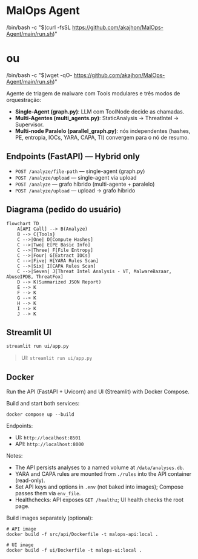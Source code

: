 # MalOps Agent

/bin/bash -c "$(curl -fsSL https://github.com/akajhon/MalOps-Agent/main/run.sh)"
# ou
/bin/bash -c "$(wget -qO- https://github.com/akajhon/MalOps-Agent/main/run.sh)"


Agente de triagem de malware com Tools modulares e três modos de orquestração:

- **Single-Agent (graph.py)**: LLM com ToolNode decide as chamadas.
- **Multi-Agentes (multi_agents.py)**: StaticAnalysis → ThreatIntel → Supervisor.
- **Multi-node Paralelo (parallel_graph.py)**: nós independentes (hashes, PE, entropia, IOCs, YARA, CAPA, TI) convergem para o nó de resumo.

## Endpoints (FastAPI) — Hybrid only
- `POST /analyze/file-path` — single-agent (graph.py)
- `POST /analyze/upload` — single-agent via upload
- `POST /analyze` — grafo híbrido (multi-agente + paralelo)
- `POST /analyze/upload` — upload → grafo híbrido

## Diagrama (pedido do usuário)
```mermaid
flowchart TD
    A[API Call] --> B(Analyze)
    B --> C{Tools}
    C -->|One| D[Compute Hashes]
    C -->|Two| E[PE Basic Info]
    C -->|Three| F[File Entropy]
    C -->|Four| G[Extract IOCs]
    C -->|Five| H[YARA Rules Scan]
    C -->|Six| I[CAPA Rules Scan]
    C -->|Seven| J[Threat Intel Analysis - VT, MalwareBazaar, AbuseIPDB, ThreatFox]
    D --> K(Summarized JSON Report)
    E --> K
    F --> K
    G --> K
    H --> K
    I --> K
    J --> K
```

## Streamlit UI

```bash
streamlit run ui/app.py
```

> UI: `streamlit run ui/app.py`

## Docker

Run the API (FastAPI + Uvicorn) and UI (Streamlit) with Docker Compose.

Build and start both services:

```
docker compose up --build
```

Endpoints:
- UI: `http://localhost:8501`
- API: `http://localhost:8000`

Notes:
- The API persists analyses to a named volume at `/data/analyses.db`.
- YARA and CAPA rules are mounted from `./rules` into the API container (read-only).
- Set API keys and options in `.env` (not baked into images); Compose passes them via `env_file`.
- Healthchecks: API exposes `GET /healthz`; UI health checks the root page.

Build images separately (optional):

```
# API image
docker build -f src/api/Dockerfile -t malops-api:local .

# UI image
docker build -f ui/Dockerfile -t malops-ui:local .
```
